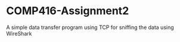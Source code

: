 # COMP416-Assignment2
A simple data transfer program using TCP for sniffing the data using WireShark